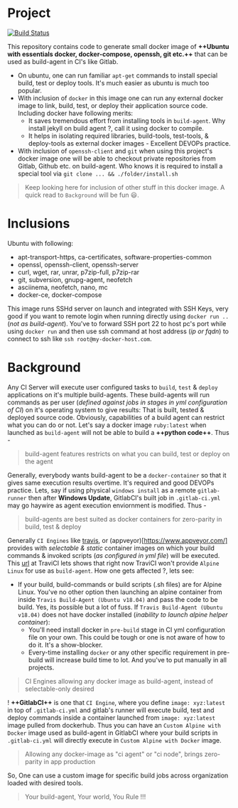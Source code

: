 # Project

[![Build Status](https://travis-ci.com/sachin-gupta/dkrhub-cinode-ubu.svg?branch=master)](https://travis-ci.com/sachin-gupta/dkrhub-cinode-ubu)

This repository contains code to generate small docker image of **++Ubuntu with essentials docker, docker-compose, openssh, git etc.++** that can be used as build-agent in CI's like Gitlab.

- On ubuntu, one can run familiar `apt-get` commands to install special build, test or deploy tools. It's much easier as ubuntu is much too popular.
- With inclusion of `docker` in this image one can run any external docker image to link, build, test, or deploy their application source code. Including docker have following merits:
  - It saves tremendous effort from installing tools in `build-agent`. Why install jekyll on build agent ?, call it using docker to compile.
  - It helps in isolating required libraries, build-tools, test-tools, & deploy-tools as external docker images - Excellent DEVOPs practice.
- With inclusion of `openssh-client` and `git` when using this project's docker image one will be able to checkout private repositories from Gitlab, Github etc. on build-agent. Who knows it is required to install a special tool via `git clone ... && ./folder/install.sh`

> Keep looking here for inclusion of other stuff in this docker image. A quick read to `Background` will be fun :smiley:.

# Inclusions

Ubuntu with following:

- apt-transport-https, ca-certificates, software-properties-common
- openssl, openssh-client, openssh-server
- curl, wget, rar, unrar, p7zip-full, p7zip-rar
- git, subversion, gnupg-agent, neofetch
- asciinema, neofetch, nano, mc
- docker-ce, docker-compose

This image runs SSHd server on launch and integrated with SSH Keys, very good if you want to remote login when running directly using `docker run ..` (_not as build-agent_). You've to forward SSH port 22 to host pc's port while using `docker run` and then use ssh command at host address (_ip or fqdn_) to connect to ssh like `ssh root@my-docker-host.com`.

# Background

Any CI Server will execute user configured tasks to `build`, `test` & `deploy` applications on it's multiple build-agents. These build-agents will run commands as per user (_defined against jobs in stages in yml configuration of CI_) on it's operating system to give results: That is built, tested & deployed source code. Obviously, capabilities of a build agent can restrict what you can do or not. Let's say a docker image `ruby:latest` when launched as `build-agent` will not be able to build a **++python code++**. Thus -

> build-agent features restricts on what you can build, test or deploy on the agent

Generally, everybody wants build-agent to be a `docker-container` so that it gives same execution results overtime. It's required and good DEVOPs practice. Lets, say if using physical `windows install` as a remote `gitlab-runner` then after **Windows Update**, GitlabCI's built job in `.gitlab-ci.yml` may go haywire as agent execution enviornment is modified. Thus -

> build-agents are best suited as docker containers for zero-parity in build, test & deploy

Generally `CI Engines` like [travis](https://travis-ci.com/), or (appveyor)[https://www.appveyor.com/] provides with _selectable & static_ container images on which your build commands & invoked scripts (_as configured in yml file_) will be executed. This [url](https://docs.travis-ci.com/user/reference/linux/) at TraviCI lets shows that right now TraviCI won't provide `Alpine Linux` for use as `build-agent`. How one gets affected ?, lets see:

- If your build, build-commands or build scripts (.sh files) are for Alpine Linux. You've no other option then launching an alpine container from inside `Travis Build-Agent (Ubuntu v18.04)` and pass the code to be build. Yes, its possible but a lot of fuss. If `Travis Build-Agent (Ubuntu v18.04)` does not have docker installed (_inability to launch alpine helper container_):
  - You'll need install docker in `pre-build` stage in CI yml configuration file on your own. This could be tough or one is not aware of how to do it. It's a show-blocker.
  - Every-time installing `docker` or any other specific requirement in pre-build will increase build time to lot. And you've to put manually in all projects.

> CI Engines allowing any docker image as build-agent, instead of selectable-only desired

! **++GitlabCI++** is one that `CI Engine`, where you define `image: xyz:latest` in top of `.gitlab-ci.yml` and gitlab's runner will execute build, test and deploy commands inside a container launched from `image: xyz:latest` image pulled from dockerhub. Thus you can have an `Custom Alpine with Docker` image used as build-agent in GitlabCI where your build scripts in `.gitlab-ci.yml` will directly execute in `Custom Alpine with Docker` image.

> Allowing any docker-image as "ci agent" or "ci node", brings zero-parity in app production

So, One can use a custom image for specific build jobs across organization loaded with desired tools.

> Your build-agent, Your world, You Rule !!!
